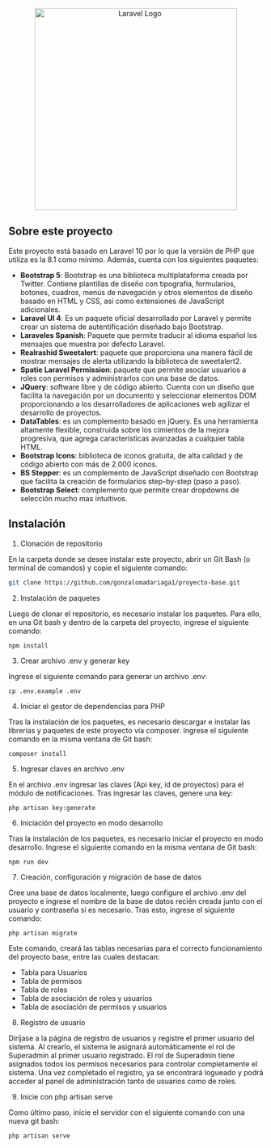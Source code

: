 <p align="center"><a href="https://laravel.com" target="_blank"><img src="https://raw.githubusercontent.com/laravel/art/master/logo-lockup/5%20SVG/2%20CMYK/1%20Full%20Color/laravel-logolockup-cmyk-red.svg" width="400" alt="Laravel Logo"></a></p>



## Sobre este proyecto

Este proyecto está basado en Laravel 10 por lo que la versión de PHP que utiliza es la 8.1 como mínimo. Además, cuenta con los siguientes paquetes:


- **Bootstrap 5**: Bootstrap es una biblioteca multiplataforma creada por Twitter. Contiene plantillas de diseño con tipografía, formularios, botones, cuadros, menús de navegación y otros elementos de diseño basado en HTML y CSS, así como extensiones de JavaScript adicionales.
- **Laravel UI 4**: Es un paquete oficial desarrollado por Laravel y permite crear un sistema de autentificación diseñado bajo Bootstrap.
- **Laraveles Spanish**: Paquete que permite traducir al idioma español los mensajes que muestra por defecto Laravel.
- **Realrashid Sweetalert**: paquete que proporciona una manera fácil de mostrar mensajes de alerta utilizando la biblioteca de sweetalert2. 
- **Spatie Laravel Permission**: paquete que permite asociar usuarios a roles con permisos y administrarlos con una base de datos. 
- **JQuery**: software libre y de código abierto. Cuenta con un diseño que facilita la navegación por un documento y seleccionar elementos DOM proporcionando a los desarrolladores de aplicaciones web agilizar el desarrollo de proyectos.
- **DataTables**: es un complemento basado en jQuery. Es una herramienta altamente flexible, construida sobre los cimientos de la mejora progresiva, que agrega características avanzadas a cualquier tabla HTML.
- **Bootstrap Icons**: biblioteca de iconos gratuita, de alta calidad y de código abierto con más de 2.000 iconos.
- **BS Stepper**: es un complemento de JavaScript diseñado con Bootstrap que facilita la creación de formularios step-by-step (paso a paso).
- **Bootstrap Select**: complemento que permite crear dropdowns de selección mucho mas intuitivos.


## Instalación

1. Clonación de repositorio

En la carpeta donde se desee instalar este proyecto, abrir un Git Bash (o terminal de comandos) y copie el siguiente comando:

```bash
git clone https://github.com/gonzalomadariaga1/proyecto-base.git
```

2. Instalación de paquetes 

Luego de clonar el repositorio, es necesario instalar los paquetes. Para ello, en una Git bash y dentro de la carpeta del proyecto, ingrese el siguiente comando:

`npm install`

3. Crear archivo .env y generar key

Ingrese el siguiente comando para generar un archivo .env: 

`cp .env.example .env`

4. Iniciar el gestor de dependencias para PHP

Tras la instalación de los paquetes, es necesario descargar e instalar las librerias y paquetes de este proyecto vía composer. Ingrese el siguiente comando en la misma ventana de Git bash: 

`composer install`

5. Ingresar claves en archivo .env

En el archivo .env ingresar las claves (Api key, id de proyectos) para el módulo de notificaciones. Tras ingresar las claves, genere una key:

`php artisan key:generate`

6. Iniciación del proyecto en modo desarrollo

Tras la instalación de los paquetes, es necesario iniciar el proyecto en modo desarrollo. Ingrese el siguiente comando en la misma ventana de Git bash: 

`npm run dev`


7. Creación, configuración y migración de base de datos

Cree una base de datos localmente, luego configure el archivo .env del proyecto e ingrese el nombre de la base de datos recién creada junto con el usuario y contraseña si es necesario. Tras esto, ingrese el siguiente comando:

`php artisan migrate`

Este comando, creará las tablas necesarias para el correcto funcionamiento del proyecto base, entre las cuales destacan: 

- Tabla para Usuarios
- Tabla de permisos
- Tabla de roles 
- Tabla de asociación de roles y usuarios
- Tabla de asociación de permisos y usuarios

8. Registro de usuario

Diríjase a la página de registro de usuarios y registre el primer usuario del sistema. Al crearlo, el sistema le asignará automáticamente el rol de Superadmin al primer usuario registrado. El rol de Superadmin tiene asignados todos los permisos necesarios para controlar completamente el sistema. Una vez completado el registro, ya se encontrará logueado y podrá acceder al panel de administración tanto de usuarios como de roles.

9. Inicie con php artisan serve

Como último paso, inicie el servidor con el siguiente comando con una nueva git bash:

`php artisan serve`
